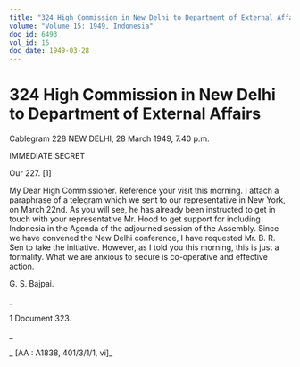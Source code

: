 ```yaml
---
title: "324 High Commission in New Delhi to Department of External Affairs"
volume: "Volume 15: 1949, Indonesia"
doc_id: 6493
vol_id: 15
doc_date: 1949-03-28
---
```


# 324 High Commission in New Delhi to Department of External Affairs

Cablegram 228 NEW DELHI, 28 March 1949, 7.40 p.m.

IMMEDIATE SECRET

Our 227. [1]

My Dear High Commissioner. Reference your visit this morning. I attach a paraphrase of a telegram which we sent to our representative in New York, on March 22nd. As you will see, he has already been instructed to get in touch with your representative Mr. Hood to get support for including Indonesia in the Agenda of the adjourned session of the Assembly. Since we have convened the New Delhi conference, I have requested Mr. B. R. Sen to take the initiative. However, as I told you this morning, this is just a formality. What we are anxious to secure is co-operative and effective action.

G. S. Bajpai.

_

1 Document 323.

_

_ [AA : A1838, 401/3/1/1, vi]_
